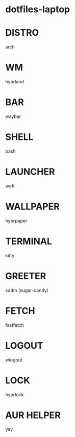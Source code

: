 # dotfiles-laptop
# DISTRO
arch
# WM
hyprland
# BAR
waybar
# SHELL
bash
# LAUNCHER
wofi
# WALLPAPER
hyprpaper
# TERMINAL
kitty
# GREETER
sddm (sugar-candy)
# FETCH
fastfetch
# LOGOUT
wlogout
# LOCK
hyprlock
# AUR HELPER
yay

